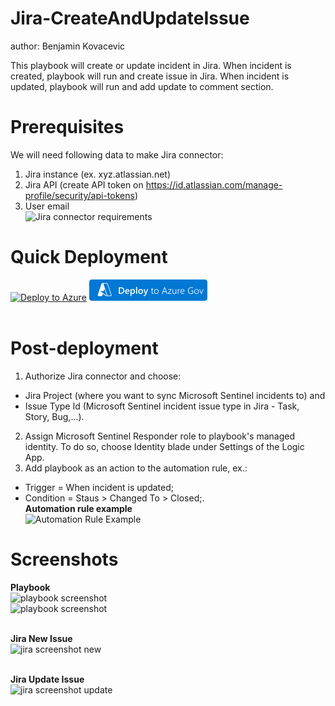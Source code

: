 # Jira-CreateAndUpdateIssue
author: Benjamin Kovacevic

This playbook will create or update incident in Jira. When incident is created, playbook will run and create issue in Jira. When incident is updated, playbook will run and add update to comment section.

# Prerequisites

We will need following data to make Jira connector:<br>
1. Jira instance (ex. xyz.atlassian.net)<br>
2. Jira API (create API token on https://id.atlassian.com/manage-profile/security/api-tokens)<br>
3. User email<br>
![Jira connector requirements](./images/jira-connector-requirementsDark.png)<br>

# Quick Deployment
[![Deploy to Azure](https://aka.ms/deploytoazurebutton)](https://portal.azure.com/#create/Microsoft.Template/uri/https%3A%2F%2Fraw.githubusercontent.com%2FAzure%2FAzure-Sentinel%2Fmaster%2FSolutions%2FAtlassianJiraAudit%2FPlaybooks%2FJira-CreateAndUpdateIssue%2Fazuredeploy.json)
[![Deploy to Azure Gov](https://raw.githubusercontent.com/Azure/azure-quickstart-templates/master/1-CONTRIBUTION-GUIDE/images/deploytoazuregov.png)](https://portal.azure.us/#create/Microsoft.Template/uri/https%3A%2F%2Fraw.githubusercontent.com%2FAzure%2FAzure-Sentinel%2Fmaster%2FSolutions%2FAtlassianJiraAudit%2FPlaybooks%2FJira-CreateAndUpdateIssue%2Fazuredeploy.json)
<br><br>

# Post-deployment
1. Authorize Jira connector and choose:
- Jira Project (where you want to sync Microsoft Sentinel incidents to) and
- Issue Type Id (Microsoft Sentinel incident issue type in Jira - Task, Story, Bug,...).<br>
2. Assign Microsoft Sentinel Responder role to playbook's managed identity. To do so, choose Identity blade under Settings of the Logic App.
3. Add playbook as an action to the automation rule, ex.:
- Trigger = When incident is updated;
- Condition = Staus > Changed To > Closed;.<br>
**Automation rule example**<br>
![Automation Rule Example](./images/AutomationRuleExampleDark.jpg)

# Screenshots

**Playbook** <br>
![playbook screenshot](./images/JiraPlaybookDark.jpg)<br>
![playbook screenshot](./images/JiraPlaybookLight.jpg)<br><br>

**Jira New Issue** <br>
![jira screenshot new](./images/JiraNewIssue.jpg)<br><br>

**Jira Update Issue** <br>
![jira screenshot update](./images/JiraUpdateIssue.jpg)<br>
